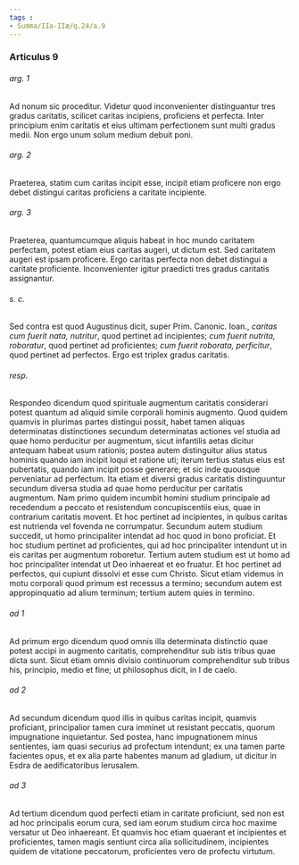 ```yaml
---
tags : 
- Summa/IIa-IIæ/q.24/a.9
---
```


### Articulus 9

###### arg. 1
Ad nonum sic proceditur. Videtur quod inconvenienter distinguantur tres gradus caritatis, scilicet caritas incipiens, proficiens et perfecta. Inter principium enim caritatis et eius ultimam perfectionem sunt multi gradus medii. Non ergo unum solum medium debuit poni.

###### arg. 2
Praeterea, statim cum caritas incipit esse, incipit etiam proficere non ergo debet distingui caritas proficiens a caritate incipiente.

###### arg. 3
Praeterea, quantumcumque aliquis habeat in hoc mundo caritatem perfectam, potest etiam eius caritas augeri, ut dictum est. Sed caritatem augeri est ipsam proficere. Ergo caritas perfecta non debet distingui a caritate proficiente. Inconvenienter igitur praedicti tres gradus caritatis assignantur.

###### s. c.
Sed contra est quod Augustinus dicit, super Prim. Canonic. Ioan., *caritas cum fuerit nata, nutritur*, quod pertinet ad incipientes; *cum fuerit nutrita, roboratur*, quod pertinet ad proficientes; *cum fuerit roborata, perficitur*, quod pertinet ad perfectos. Ergo est triplex gradus caritatis.

###### resp.
Respondeo dicendum quod spirituale augmentum caritatis considerari potest quantum ad aliquid simile corporali hominis augmento. Quod quidem quamvis in plurimas partes distingui possit, habet tamen aliquas determinatas distinctiones secundum determinatas actiones vel studia ad quae homo perducitur per augmentum, sicut infantilis aetas dicitur antequam habeat usum rationis; postea autem distinguitur alius status hominis quando iam incipit loqui et ratione uti; iterum tertius status eius est pubertatis, quando iam incipit posse generare; et sic inde quousque perveniatur ad perfectum. Ita etiam et diversi gradus caritatis distinguuntur secundum diversa studia ad quae homo perducitur per caritatis augmentum. Nam primo quidem incumbit homini studium principale ad recedendum a peccato et resistendum concupiscentiis eius, quae in contrarium caritatis movent. Et hoc pertinet ad incipientes, in quibus caritas est nutrienda vel fovenda ne corrumpatur. Secundum autem studium succedit, ut homo principaliter intendat ad hoc quod in bono proficiat. Et hoc studium pertinet ad proficientes, qui ad hoc principaliter intendunt ut in eis caritas per augmentum roboretur. Tertium autem studium est ut homo ad hoc principaliter intendat ut Deo inhaereat et eo fruatur. Et hoc pertinet ad perfectos, qui cupiunt dissolvi et esse cum Christo. Sicut etiam videmus in motu corporali quod primum est recessus a termino; secundum autem est appropinquatio ad alium terminum; tertium autem quies in termino.

###### ad 1
Ad primum ergo dicendum quod omnis illa determinata distinctio quae potest accipi in augmento caritatis, comprehenditur sub istis tribus quae dicta sunt. Sicut etiam omnis divisio continuorum comprehenditur sub tribus his, principio, medio et fine; ut philosophus dicit, in I de caelo.

###### ad 2
Ad secundum dicendum quod illis in quibus caritas incipit, quamvis proficiant, principalior tamen cura imminet ut resistant peccatis, quorum impugnatione inquietantur. Sed postea, hanc impugnationem minus sentientes, iam quasi securius ad profectum intendunt; ex una tamen parte facientes opus, et ex alia parte habentes manum ad gladium, ut dicitur in Esdra de aedificatoribus Ierusalem.

###### ad 3
Ad tertium dicendum quod perfecti etiam in caritate proficiunt, sed non est ad hoc principalis eorum cura, sed iam eorum studium circa hoc maxime versatur ut Deo inhaereant. Et quamvis hoc etiam quaerant et incipientes et proficientes, tamen magis sentiunt circa alia sollicitudinem, incipientes quidem de vitatione peccatorum, proficientes vero de profectu virtutum.

